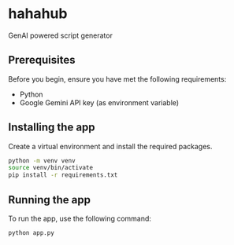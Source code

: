 # hahahub
GenAI powered script generator

## Prerequisites

Before you begin, ensure you have met the following requirements:
* Python
* Google Gemini API key (as environment variable)

## Installing the app
Create a virtual environment and install the required packages.
  
```bash
python -m venv venv
source venv/bin/activate
pip install -r requirements.txt
```

## Running the app
To run the app, use the following command:

```bash
python app.py
```
